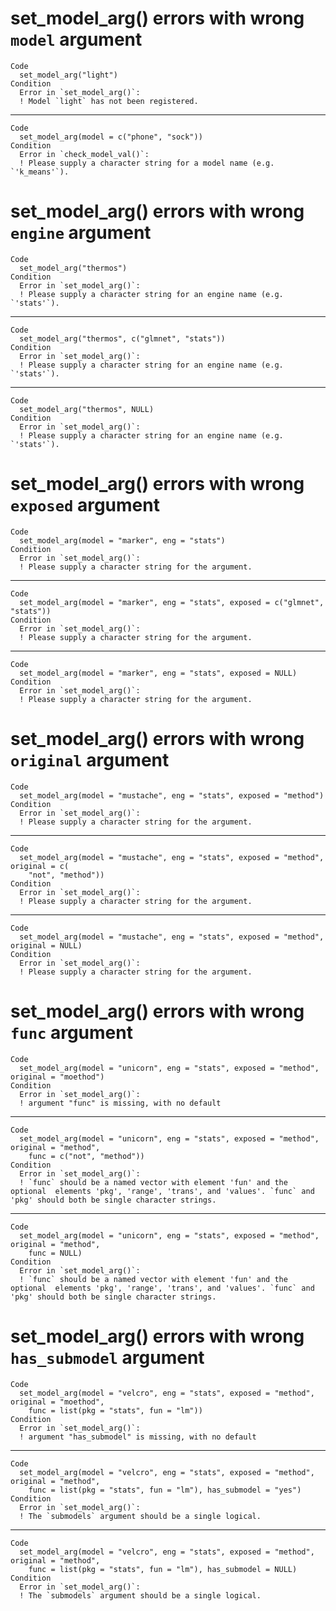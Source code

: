 # set_model_arg() errors with wrong `model` argument

    Code
      set_model_arg("light")
    Condition
      Error in `set_model_arg()`:
      ! Model `light` has not been registered.

---

    Code
      set_model_arg(model = c("phone", "sock"))
    Condition
      Error in `check_model_val()`:
      ! Please supply a character string for a model name (e.g. `'k_means'`).

# set_model_arg() errors with wrong `engine` argument

    Code
      set_model_arg("thermos")
    Condition
      Error in `set_model_arg()`:
      ! Please supply a character string for an engine name (e.g. `'stats'`).

---

    Code
      set_model_arg("thermos", c("glmnet", "stats"))
    Condition
      Error in `set_model_arg()`:
      ! Please supply a character string for an engine name (e.g. `'stats'`).

---

    Code
      set_model_arg("thermos", NULL)
    Condition
      Error in `set_model_arg()`:
      ! Please supply a character string for an engine name (e.g. `'stats'`).

# set_model_arg() errors with wrong `exposed` argument

    Code
      set_model_arg(model = "marker", eng = "stats")
    Condition
      Error in `set_model_arg()`:
      ! Please supply a character string for the argument.

---

    Code
      set_model_arg(model = "marker", eng = "stats", exposed = c("glmnet", "stats"))
    Condition
      Error in `set_model_arg()`:
      ! Please supply a character string for the argument.

---

    Code
      set_model_arg(model = "marker", eng = "stats", exposed = NULL)
    Condition
      Error in `set_model_arg()`:
      ! Please supply a character string for the argument.

# set_model_arg() errors with wrong `original` argument

    Code
      set_model_arg(model = "mustache", eng = "stats", exposed = "method")
    Condition
      Error in `set_model_arg()`:
      ! Please supply a character string for the argument.

---

    Code
      set_model_arg(model = "mustache", eng = "stats", exposed = "method", original = c(
        "not", "method"))
    Condition
      Error in `set_model_arg()`:
      ! Please supply a character string for the argument.

---

    Code
      set_model_arg(model = "mustache", eng = "stats", exposed = "method", original = NULL)
    Condition
      Error in `set_model_arg()`:
      ! Please supply a character string for the argument.

# set_model_arg() errors with wrong `func` argument

    Code
      set_model_arg(model = "unicorn", eng = "stats", exposed = "method", original = "moethod")
    Condition
      Error in `set_model_arg()`:
      ! argument "func" is missing, with no default

---

    Code
      set_model_arg(model = "unicorn", eng = "stats", exposed = "method", original = "method",
        func = c("not", "method"))
    Condition
      Error in `set_model_arg()`:
      ! `func` should be a named vector with element 'fun' and the optional  elements 'pkg', 'range', 'trans', and 'values'. `func` and 'pkg' should both be single character strings.

---

    Code
      set_model_arg(model = "unicorn", eng = "stats", exposed = "method", original = "method",
        func = NULL)
    Condition
      Error in `set_model_arg()`:
      ! `func` should be a named vector with element 'fun' and the optional  elements 'pkg', 'range', 'trans', and 'values'. `func` and 'pkg' should both be single character strings.

# set_model_arg() errors with wrong `has_submodel` argument

    Code
      set_model_arg(model = "velcro", eng = "stats", exposed = "method", original = "moethod",
        func = list(pkg = "stats", fun = "lm"))
    Condition
      Error in `set_model_arg()`:
      ! argument "has_submodel" is missing, with no default

---

    Code
      set_model_arg(model = "velcro", eng = "stats", exposed = "method", original = "method",
        func = list(pkg = "stats", fun = "lm"), has_submodel = "yes")
    Condition
      Error in `set_model_arg()`:
      ! The `submodels` argument should be a single logical.

---

    Code
      set_model_arg(model = "velcro", eng = "stats", exposed = "method", original = "method",
        func = list(pkg = "stats", fun = "lm"), has_submodel = NULL)
    Condition
      Error in `set_model_arg()`:
      ! The `submodels` argument should be a single logical.

